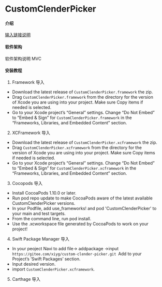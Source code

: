 # CustomClenderPicker

#### 介绍
[输入链接说明](https://gitee.com/xiyg/common-package/blob/master/Simulator%20Screen%20Shot%20-%20iPhone%208%20-%202022-04-28%20at%2020.43.53.png)
#### 软件架构
软件架构说明
MVC
#### 安装教程

1.  Framework 导入
- Download the latest release of `CustomClenderPicker.framework` the zip.
- Drag `CustomClenderPicker.framework` from the directory for the version of Xcode you are using into your project. Make sure Copy items if needed is selected.
- Go to your Xcode project’s “General” settings. Change “Do Not Embed” to “Embed & Sign” for `CustomClenderPicker.framework`  in the “Frameworks, Libraries, and Embedded Content” section.

2.  XCFramework 导入
- Download the latest release of `CustomClenderPicker.xcframework` the zip.
- Drag `CustomClenderPicker.xcframework` from the directory for the version of Xcode you are using into your project. Make sure Copy items if needed is selected.
- Go to your Xcode project’s “General” settings. Change “Do Not Embed” to “Embed & Sign” for `CustomClenderPicker.xcframework`  in the “Frameworks, Libraries, and Embedded Content” section.
3.  Cocopods 导入

- Install CocoaPods 1.10.0 or later.
- Run pod repo update to make CocoaPods aware of the latest available CustomClenderPicker versions.
- In your Podfile, add use_frameworks! and pod 'CustomClenderPicker' to your main and test targets.
- From the command line, run pod install.
- Use the .xcworkspace file generated by CocoaPods to work on your project!

4.  Swift Package Manager  导入

- In your peoject Navi to add file-> addpackage ->input `https://gitee.com/xiyg/custom-clender-picker.git `Add  to your Project’s ‘Swift Packages’ section.
- Input desired version.
- import `CustomClenderPicker.xcframework`.

5.  Carthage  导入

